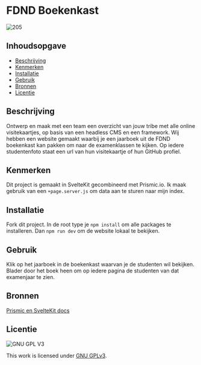 # FDND Boekenkast
![205](https://github.com/sannevanseeventer/your-tribe-for-life-squad-page/assets/112857444/8616ed6a-863f-41b5-a37d-cce433194589)

## Inhoudsopgave

  * [Beschrijving](#beschrijving)
  * [Kenmerken](#kenmerken)
  * [Installatie](#installatie)
  * [Gebruik](#gebruik)
  * [Bronnen](#bronnen)
  * [Licentie](#licentie)

## Beschrijving
Ontwerp en maak met een team een overzicht van jouw tribe met alle online visitekaartjes, op basis van een headless CMS en een framework. Wij hebben een website gemaakt waarbij je een jaarboek uit de FDND boekenkast kan pakken om naar de examenklassen te kijken. Op iedere studentenfoto staat een url van hun visitekaartje of hun GitHub profiel.

## Kenmerken
Dit project is gemaakt in SvelteKit gecombineerd met Prismic.io. Ik maak gebruik van een `+page.server.js` om data aan te sturen naar mijn index.

## Installatie
Fork dit project. In de root type je `npm install` om alle packages te installeren. Dan `npm run dev` om de website lokaal te bekijken.

## Gebruik
Klik op het jaarboek in de boekenkast waarvan je de studenten wil bekijken. Blader door het boek heen om op iedere pagina de studenten van dat examenjaar te zien.

## Bronnen
[Prismic en SvelteKit docs](https://prismic.io/docs/svelte)

## Licentie
![GNU GPL V3](https://www.gnu.org/graphics/gplv3-127x51.png)

This work is licensed under [GNU GPLv3](./LICENSE).
